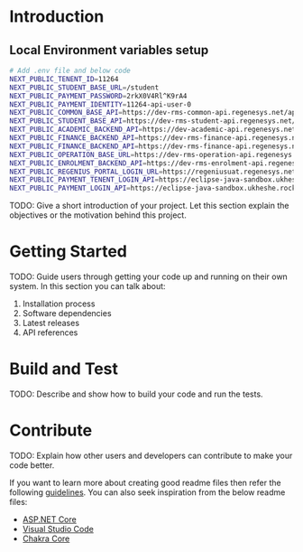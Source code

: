 # Introduction

## Local Environment variables setup

```bash
# Add .env file and below code
NEXT_PUBLIC_TENENT_ID=11264
NEXT_PUBLIC_STUDENT_BASE_URL=/student
NEXT_PUBLIC_PAYMENT_PASSWORD=2rkX0V4Rl^K9rA4
NEXT_PUBLIC_PAYMENT_IDENTITY=11264-api-user-0
NEXT_PUBLIC_COMMON_BASE_API=https://dev-rms-common-api.regenesys.net/api/
NEXT_PUBLIC_STUDENT_BASE_API=https://dev-rms-student-api.regenesys.net/api/
NEXT_PUBLIC_ACADEMIC_BACKEND_API=https://dev-academic-api.regenesys.net/api/
NEXT_PUBLIC_FINANCE_BACKEND_API=https://dev-rms-finance-api.regenesys.net/api/
NEXT_PUBLIC_FINANCE_BACKEND_API=https://dev-rms-finance-api.regenesys.net/api/
NEXT_PUBLIC_OPERATION_BASE_URL=https://dev-rms-operation-api.regenesys.net/api/
NEXT_PUBLIC_ENROLMENT_BACKEND_API=https://dev-rms-enrolment-api.regenesys.net/api/
NEXT_PUBLIC_REGENIUS_PORTAL_LOGIN_URL=https://regeniusuat.regenesys.net/login/index.php
NEXT_PUBLIC_PAYMENT_TENENT_LOGIN_API=https://eclipse-java-sandbox.ukheshe.rocks/eclipse-conductor/rest/v1/tenants/
NEXT_PUBLIC_PAYMENT_LOGIN_API=https://eclipse-java-sandbox.ukheshe.rocks/eclipse-conductor/rest/v1/authentication/login


```

TODO: Give a short introduction of your project. Let this section explain the objectives or the motivation behind this project.

# Getting Started

TODO: Guide users through getting your code up and running on their own system. In this section you can talk about:

1. Installation process
2. Software dependencies
3. Latest releases
4. API references

# Build and Test

TODO: Describe and show how to build your code and run the tests.

# Contribute

TODO: Explain how other users and developers can contribute to make your code better.

If you want to learn more about creating good readme files then refer the following [guidelines](https://docs.microsoft.com/en-us/azure/devops/repos/git/create-a-readme?view=azure-devops). You can also seek inspiration from the below readme files:

- [ASP.NET Core](https://github.com/aspnet/Home)
- [Visual Studio Code](https://github.com/Microsoft/vscode)
- [Chakra Core](https://github.com/Microsoft/ChakraCore)
